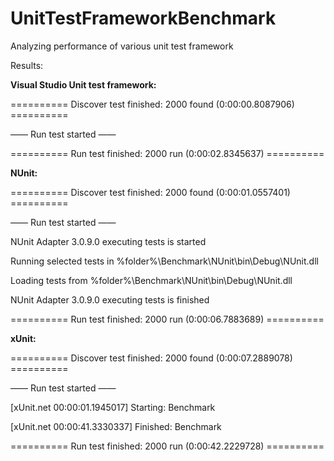# UnitTestFrameworkBenchmark
Analyzing performance of various unit test framework

Results:

**Visual Studio Unit test framework:**

========== Discover test finished: 2000 found (0:00:00.8087906) ==========

—— Run test started ——

========== Run test finished: 2000 run (0:00:02.8345637) ==========


**NUnit:**

========== Discover test finished: 2000 found (0:00:01.0557401) ==========

—— Run test started ——

NUnit Adapter 3.0.9.0 executing tests is started

Running selected tests in %folder%\Benchmark\NUnit\bin\Debug\NUnit.dll

Loading tests from %folder%\Benchmark\NUnit\bin\Debug\NUnit.dll

NUnit Adapter 3.0.9.0 executing tests is finished

========== Run test finished: 2000 run (0:00:06.7883689) ==========



**xUnit:**

========== Discover test finished: 2000 found (0:00:07.2889078) ==========

—— Run test started ——

[xUnit.net 00:00:01.1945017] Starting: Benchmark

[xUnit.net 00:00:41.3330337] Finished: Benchmark

========== Run test finished: 2000 run (0:00:42.2229728) ==========

